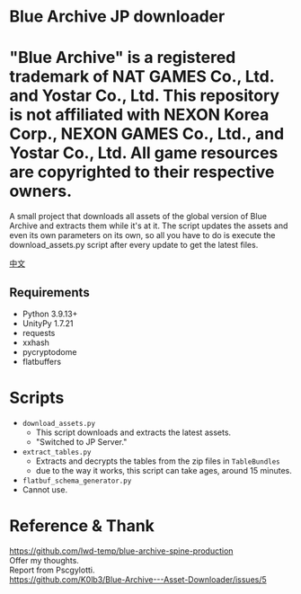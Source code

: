 # Blue Archive JP downloader
# "Blue Archive" is a registered trademark of NAT GAMES Co., Ltd. and Yostar Co., Ltd. This repository is not affiliated with NEXON Korea Corp., NEXON GAMES Co., Ltd., and Yostar Co., Ltd. All game resources are copyrighted to their respective owners.
A small project that downloads all assets of the global version of Blue Archive and extracts them while it's at it.
The script updates the assets and even its own parameters on its own,
so all you have to do is execute the download_assets.py script after every update to get the latest files.


[中文](<https://github.com/fiseleo/Blue-Archive-JP-Downloader/blob/main/README%E4%B8%AD%E6%96%87.md> "Title")

## Requirements

- Python 3.9.13+
- UnityPy 1.7.21
- requests
- xxhash
- pycryptodome
- flatbuffers

# Scripts

- ``download_assets.py``
  - This script downloads and extracts the latest assets.
  - "Switched to JP Server."
- ``extract_tables.py``
  - Extracts and decrypts the tables from the zip files in ``TableBundles``
  - due to the way it works, this script can take ages, around 15 minutes.
- ``flatbuf_schema_generator.py``
- Cannot use.
  
# Reference & Thank
https://github.com/lwd-temp/blue-archive-spine-production  
Offer my thoughts.  
Report from Pscgylotti.  
https://github.com/K0lb3/Blue-Archive---Asset-Downloader/issues/5
